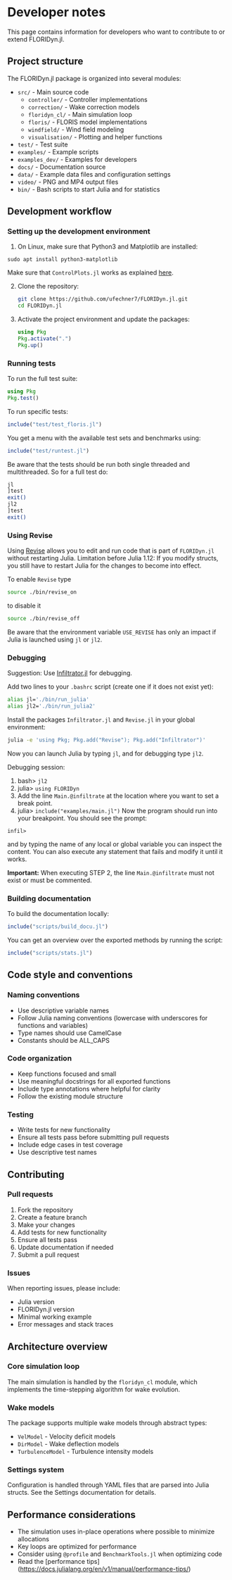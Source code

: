 # Developer notes

This page contains information for developers who want to contribute to or extend FLORIDyn.jl.

## Project structure

The FLORIDyn.jl package is organized into several modules:

- `src/` - Main source code
  - `controller/`    - Controller implementations
  - `correction/`    - Wake correction models
  - `floridyn_cl/`   - Main simulation loop
  - `floris/`        - FLORIS model implementations
  - `windfield/`     - Wind field modeling
  - `visualisation/` - Plotting and helper functions
- `test/` - Test suite
- `examples/` - Example scripts
- `examples_dev/` - Examples for developers
- `docs/`  - Documentation source
- `data/`  - Example data files and configuration settings
- `video/` - PNG and MP4 output files
- `bin/`   - Bash scripts to start Julia and for statistics

## Development workflow

### Setting up the development environment

1. On Linux, make sure that Python3 and Matplotlib are installed:
```
sudo apt install python3-matplotlib
```
 
Make sure that `ControlPlots.jl` works as explained [here](https://github.com/aenarete/ControlPlots.jl?tab=readme-ov-file#installation).

2. Clone the repository:
   ```bash
   git clone https://github.com/ufechner7/FLORIDyn.jl.git
   cd FLORIDyn.jl
   ```

3. Activate the project environment and update the packages:
   ```julia
   using Pkg
   Pkg.activate(".")
   Pkg.up()
   ```

### Running tests
To run the full test suite:
```julia
using Pkg
Pkg.test()
```

To run specific tests:
```julia
include("test/test_floris.jl")
```

You get a menu with the available test sets and benchmarks using:
```julia
include("test/runtest.jl")
```
Be aware that the tests should be run both single threaded and multithreaded. So for a full test do:
```bash
jl
]test
exit()
jl2
]test
exit()
```

### Using Revise
Using [Revise](https://github.com/timholy/Revise.jl) allows you to edit and run code that is part of `FLORIDyn.jl` without restarting Julia.
Limitation before Julia 1.12: If you modify structs, you still have to restart Julia for the changes to become into effect.

To enable `Revise` type
```bash
source ./bin/revise_on
```
to disable it
```bash
source ./bin/revise_off
```
Be aware that the environment variable `USE_REVISE` has only an impact if Julia is launched using `jl` or `jl2`.

### Debugging
Suggestion: Use [Infiltrator.jl](https://github.com/JuliaDebug/Infiltrator.jl) for debugging.

Add two lines to your `.bashrc` script (create one if it does not exist yet):
```bash
alias jl='./bin/run_julia'
alias jl2='./bin/run_julia2'
```
Install the packages `Infiltrator.jl` and `Revise.jl` in your global environment:
```bash
julia -e 'using Pkg; Pkg.add("Revise"); Pkg.add("Infiltrator")'
```
Now you can launch Julia by typing `jl`, and for debugging type `jl2`.

Debugging session:
1. bash> `jl2`
2. julia> `using FLORIDyn`
3. Add the line `Main.@infiltrate` at the location where you want to set a break point.
4. julia> `include("examples/main.jl")`
Now the program should run into your breakpoint. You should see the prompt:
```
infil> 
```
and by typing the name of any local or global variable you can inspect the content.
You can also execute any statement that fails and modify it until it works.

**Important:** When executing STEP 2, the line `Main.@infiltrate` must not exist
or must be commented.

### Building documentation

To build the documentation locally:
```julia
include("scripts/build_docu.jl")
```
You can get an overview over the exported methods by running the script:
```julia
include("scripts/stats.jl")
```

## Code style and conventions

### Naming conventions
- Use descriptive variable names
- Follow Julia naming conventions (lowercase with underscores for functions and variables)
- Type names should use CamelCase
- Constants should be ALL_CAPS

### Code organization
- Keep functions focused and small
- Use meaningful docstrings for all exported functions
- Include type annotations where helpful for clarity
- Follow the existing module structure

### Testing
- Write tests for new functionality
- Ensure all tests pass before submitting pull requests
- Include edge cases in test coverage
- Use descriptive test names

## Contributing

### Pull requests
1. Fork the repository
2. Create a feature branch
3. Make your changes
4. Add tests for new functionality
5. Ensure all tests pass
6. Update documentation if needed
7. Submit a pull request

### Issues
When reporting issues, please include:
- Julia version
- FLORIDyn.jl version
- Minimal working example
- Error messages and stack traces

## Architecture overview

### Core simulation loop
The main simulation is handled by the `floridyn_cl` module, which implements the time-stepping algorithm for wake evolution.

### Wake models
The package supports multiple wake models through abstract types:
- `VelModel` - Velocity deficit models
- `DirModel` - Wake deflection models
- `TurbulenceModel` - Turbulence intensity models

### Settings system
Configuration is handled through YAML files that are parsed into Julia structs. See the Settings documentation for details.

## Performance considerations
- The simulation uses in-place operations where possible to minimize allocations
- Key loops are optimized for performance
- Consider using `@profile` and `BenchmarkTools.jl` when optimizing code
- Read the [performance tips] (https://docs.julialang.org/en/v1/manual/performance-tips/)
